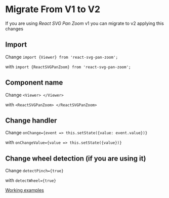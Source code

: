# Migrate From V1 to V2

If you are using *React SVG Pan Zoom* v1 you can migrate to v2 applying this changes

## Import
Change `import {Viewer} from 'react-svg-pan-zoom';`

with `import {ReactSVGPanZoom} from 'react-svg-pan-zoom';`

## Component name
Change `<Viewer> </Viewer>`

with `<ReactSVGPanZoom> </ReactSVGPanZoom>`

## Change handler
Change `onChange={event => this.setState({value: event.value})}`

with `onChangeValue={value => this.setState({value})}`

## Change wheel detection (if you are using it)
Change `detectPinch={true}`

with `detectWheel={true}`

[Working examples](../examples)
